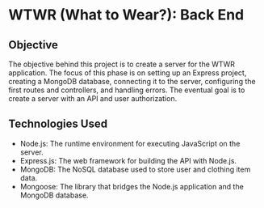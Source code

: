 # WTWR (What to Wear?): Back End

## Objective
The objective behind this project is to create a server for the WTWR application. The focus of this phase is on setting up an Express project, creating a MongoDB database, connecting it to the server, configuring the first routes and controllers, and handling errors. The eventual goal is to create a server with an API and user authorization.

## Technologies Used
- Node.js: The runtime environment for executing JavaScript on the server.
- Express.js: The web framework for building the API with Node.js.
- MongoDB: The NoSQL database used to store user and clothing item data.
- Mongoose: The library that bridges the Node.js application and the MongoDB database.
